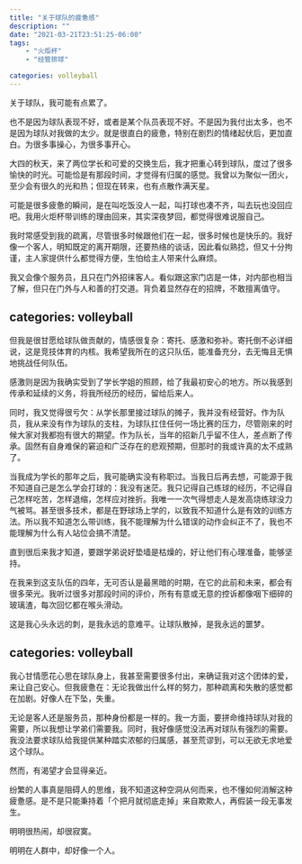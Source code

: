 ```yaml
---
title: "关于球队的疲惫感"
description: ""
date: "2021-03-21T23:51:25-06:00"
tags: 
    - "火炬杯"
    - "经管排球"

categories: volleyball
---
```


关于球队，我可能有点累了。

也不是因为球队表现不好，或者是某个队员表现不好。不是因为我付出太多，也不是因为球队对我做的太少。就是很直白的疲惫，特别在剧烈的情绪起伏后，更加直白。为很多事操心，为很多事开心。

大四的秋天，来了两位学长和可爱的交换生后，我才把重心转到球队，度过了很多愉快的时光。可能恰是有那段时间，才觉得有归属的感觉。我曾以为聚似一团火，至少会有很久的光和热；但现在转来，也有点散作满天星。

可能是很多疲惫的瞬间，是在叫吃饭没人一起，叫打球也凑不齐，叫去玩也没回应吧。我用火炬杯带训练的理由回来，其实深夜梦回，都觉得很难说服自己。

我时常感受到我的疏离，尽管很多时候跟他们在一起，很多时候也是快乐的。我好像一个客人，明知既定的离开期限，还要热络的谈话，因此看似熟捻，但又十分拘谨，主人家提供什么都觉得方便，生怕给主人带来什么麻烦。

我又会像个服务员，且只在门外招徕客人。看似跟这家门店是一体，对内部也相当了解，但只在门外与人和善的打交道。背负着显然存在的招牌，不敢擅离值守。

categories: volleyball
---

但我是很甘愿给球队做贡献的，情感很复杂：寄托、感激和弥补。寄托倒不必详细说，这是竞技体育的内核。我希望我所在的这只队伍，能准备充分，去无悔且无惧地挑战任何队伍。

感激则是因为我确实受到了学长学姐的照顾，给了我最初安心的地方。所以我感到传承和延续的义务，将我所经历的经历，留给后来人。

同时，我又觉得很亏欠：从学长那里接过球队的摊子，我并没有经营好。作为队员，我从来没有作为球队的支柱，为球队扛住任何一场比赛的压力，尽管刚来的时候大家对我都抱有很大的期望。作为队长，当年的招新几乎留不住人，差点断了传承。固然有自身难保的窘迫和广泛存在的悲观预期，但那时的我或许真的太不成熟了。

当我成为学长的那年之后，我可能确实没有称职过。当我日后再去想，可能源于我不知道自己是怎么学会打球的：我没有迷茫。我只记得自己练球的经历，不记得自己怎样吃苦，怎样退缩，怎样应对挫折。我唯一一次气得想走人是发高烧练球没力气被骂。甚至很多技术，都是在野球场上学的，以致我不知道什么是有效的训练方法。所以我不知道怎么带训练，我不能理解为什么错误的动作会纠正不了，我也不能理解为什么有人站位会搞不清楚。

直到很后来我才知道，要跟学弟说好垫墙是枯燥的，好让他们有心理准备，能够坚持。

在我来到这支队伍的四年，无可否认是最黑暗的时期，在它的此前和未来，都会有很多荣光。我听过很多对那段时间的评价，所有有意或无意的控诉都像咽下细碎的玻璃渣，每次回忆都在喉头滑动。

这是我心头永远的刺，是我永远的意难平。让球队散掉，是我永远的噩梦。

categories: volleyball
---

我心甘情愿花心思在球队身上，我甚至需要很多付出，来确证我对这个团体的爱，来让自己安心。但我疲惫在：无论我做出什么样的努力，那种疏离和失散的感觉都在加剧。好像人在下坠，失重。

无论是客人还是服务员，那种身份都是一样的。我一方面，要拼命维持球队对我的需要，所以我想让学弟们需要我。同时，我好像感觉没法再对球队有强烈的需要。我没法要求球队给我提供某种踏实浓郁的归属感，甚至荒谬到，可以无欲无求地爱这个球队。

然而，有渴望才会显得亲近。

纷繁的人事真是阻碍人的思维，我不知道这种空洞从何而来，也不懂如何消解这种疲惫感。是不是只能秉持着「个把月就彻底走掉」来自欺欺人，再假装一段无事发生。

明明很热闹，却很寂寞。

明明在人群中，却好像一个人。